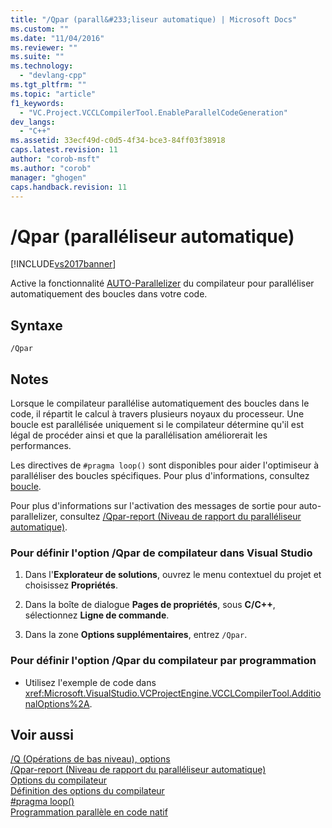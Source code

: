 ```yaml
---
title: "/Qpar (parall&#233;liseur automatique) | Microsoft Docs"
ms.custom: ""
ms.date: "11/04/2016"
ms.reviewer: ""
ms.suite: ""
ms.technology: 
  - "devlang-cpp"
ms.tgt_pltfrm: ""
ms.topic: "article"
f1_keywords: 
  - "VC.Project.VCCLCompilerTool.EnableParallelCodeGeneration"
dev_langs: 
  - "C++"
ms.assetid: 33ecf49d-c0d5-4f34-bce3-84ff03f38918
caps.latest.revision: 11
author: "corob-msft"
ms.author: "corob"
manager: "ghogen"
caps.handback.revision: 11
---
```

# /Qpar (parall&#233;liseur automatique)
[!INCLUDE[vs2017banner](../../assembler/inline/includes/vs2017banner.md)]

Active la fonctionnalité [AUTO\-Parallelizer](../../parallel/auto-parallelization-and-auto-vectorization.md) du compilateur pour paralléliser automatiquement des boucles dans votre code.  
  
## Syntaxe  
  
```  
/Qpar  
```  
  
## Notes  
 Lorsque le compilateur parallélise automatiquement des boucles dans le code, il répartit le calcul à travers plusieurs noyaux du processeur.  Une boucle est parallélisée uniquement si le compilateur détermine qu'il est légal de procéder ainsi et que la parallélisation améliorerait les performances.  
  
 Les directives de `#pragma loop()` sont disponibles pour aider l'optimiseur à paralléliser des boucles spécifiques.  Pour plus d'informations, consultez [boucle](../../preprocessor/loop.md).  
  
 Pour plus d'informations sur l'activation des messages de sortie pour auto\-parallelizer, consultez [\/Qpar\-report \(Niveau de rapport du paralléliseur automatique\)](../../build/reference/qpar-report-auto-parallelizer-reporting-level.md).  
  
### Pour définir l'option \/Qpar de compilateur dans Visual Studio  
  
1.  Dans l'**Explorateur de solutions**, ouvrez le menu contextuel du projet et choisissez **Propriétés**.  
  
2.  Dans la boîte de dialogue **Pages de propriétés**, sous **C\/C\+\+**, sélectionnez **Ligne de commande**.  
  
3.  Dans la zone **Options supplémentaires**, entrez `/Qpar`.  
  
### Pour définir l'option \/Qpar du compilateur par programmation  
  
-   Utilisez l'exemple de code dans <xref:Microsoft.VisualStudio.VCProjectEngine.VCCLCompilerTool.AdditionalOptions%2A>.  
  
## Voir aussi  
 [\/Q \(Opérations de bas niveau\), options](../../build/reference/q-options-low-level-operations.md)   
 [\/Qpar\-report \(Niveau de rapport du paralléliseur automatique\)](../../build/reference/qpar-report-auto-parallelizer-reporting-level.md)   
 [Options du compilateur](../../build/reference/compiler-options.md)   
 [Définition des options du compilateur](../../build/reference/setting-compiler-options.md)   
 [\#pragma loop\(\)](../../preprocessor/loop.md)   
 [Programmation parallèle en code natif](http://go.microsoft.com/fwlink/?LinkId=263662)